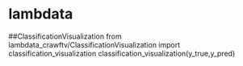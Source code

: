 # lambdata
##ClassificationVisualization
from lambdata_crawftv/ClassificationVisualization import classification_visualization
classification_visualization(y_true,y_pred)
